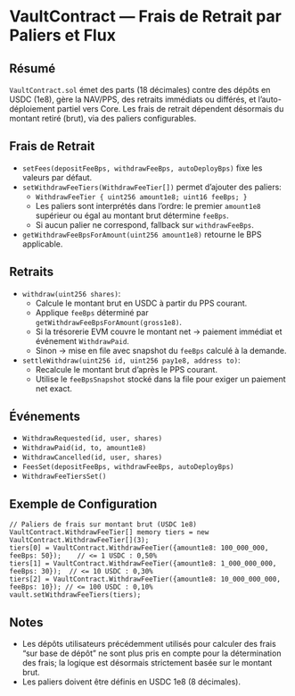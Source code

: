 # VaultContract — Frais de Retrait par Paliers et Flux

## Résumé
`VaultContract.sol` émet des parts (18 décimales) contre des dépôts en USDC (1e8), gère la NAV/PPS, des retraits immédiats ou différés, et l’auto-déploiement partiel vers Core. Les frais de retrait dépendent désormais du montant retiré (brut), via des paliers configurables.

## Frais de Retrait
- `setFees(depositFeeBps, withdrawFeeBps, autoDeployBps)` fixe les valeurs par défaut.
- `setWithdrawFeeTiers(WithdrawFeeTier[])` permet d’ajouter des paliers:
  - `WithdrawFeeTier { uint256 amount1e8; uint16 feeBps; }`
  - Les paliers sont interprétés dans l’ordre: le premier `amount1e8` supérieur ou égal au montant brut détermine `feeBps`.
  - Si aucun palier ne correspond, fallback sur `withdrawFeeBps`.
- `getWithdrawFeeBpsForAmount(uint256 amount1e8)` retourne le BPS applicable.

## Retraits
- `withdraw(uint256 shares)`:
  - Calcule le montant brut en USDC à partir du PPS courant.
  - Applique `feeBps` déterminé par `getWithdrawFeeBpsForAmount(gross1e8)`.
  - Si la trésorerie EVM couvre le montant net → paiement immédiat et événement `WithdrawPaid`.
  - Sinon → mise en file avec snapshot du `feeBps` calculé à la demande.
- `settleWithdraw(uint256 id, uint256 pay1e8, address to)`:
  - Recalcule le montant brut d’après le PPS courant.
  - Utilise le `feeBpsSnapshot` stocké dans la file pour exiger un paiement net exact.

## Événements
- `WithdrawRequested(id, user, shares)`
- `WithdrawPaid(id, to, amount1e8)`
- `WithdrawCancelled(id, user, shares)`
- `FeesSet(depositFeeBps, withdrawFeeBps, autoDeployBps)`
- `WithdrawFeeTiersSet()`

## Exemple de Configuration
```solidity
// Paliers de frais sur montant brut (USDC 1e8)
VaultContract.WithdrawFeeTier[] memory tiers = new VaultContract.WithdrawFeeTier[](3);
tiers[0] = VaultContract.WithdrawFeeTier({amount1e8: 100_000_000, feeBps: 50});    // <= 1 USDC : 0,50%
tiers[1] = VaultContract.WithdrawFeeTier({amount1e8: 1_000_000_000, feeBps: 30});  // <= 10 USDC : 0,30%
tiers[2] = VaultContract.WithdrawFeeTier({amount1e8: 10_000_000_000, feeBps: 10}); // <= 100 USDC : 0,10%
vault.setWithdrawFeeTiers(tiers);
```

## Notes
- Les dépôts utilisateurs précédemment utilisés pour calculer des frais “sur base de dépôt” ne sont plus pris en compte pour la détermination des frais; la logique est désormais strictement basée sur le montant brut.
- Les paliers doivent être définis en USDC 1e8 (8 décimales).
